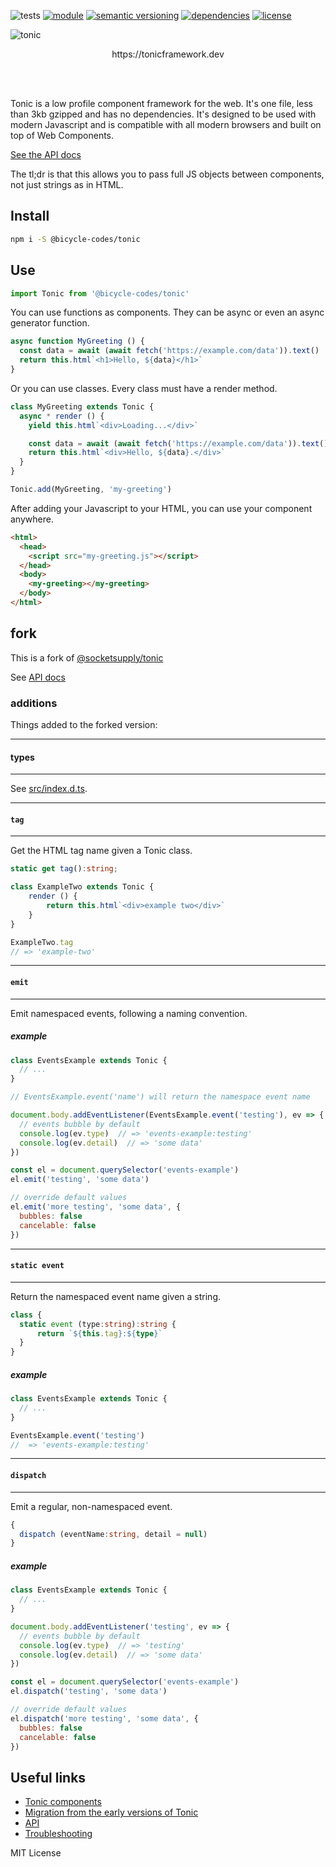 ![tests](https://github.com/bicycle-codes/tonic/actions/workflows/nodejs.yml/badge.svg)
[![module](https://img.shields.io/badge/module-ESM-blue?style=flat-square)](README.md)
[![semantic versioning](https://img.shields.io/badge/semver-2.0.0-blue?logo=semver&style=flat-square)](https://semver.org/)
[![dependencies](https://img.shields.io/badge/dependencies-zero-brightgreen.svg?style=flat-square)](package.json)
[![license](https://img.shields.io/badge/license-MIT-brightgreen.svg?style=flat-square)](LICENSE)

<picture>
  <source media="(prefers-color-scheme: dark)" srcset="https://raw.githubusercontent.com/bicycle-codes/tonic/fork/readme-tonic-dark.png">
  <source media="(prefers-color-scheme: light)" srcset="https://raw.githubusercontent.com/bicycle-codes/tonic/fork/readme-tonic.png">
  <img alt="tonic" src="https://raw.githubusercontent.com/bicycle-codes/tonic/fork/readme-tonic.png">
</picture>

<p align="center">
  https://tonicframework.dev
</p>

<br/>
<br/>

Tonic is a low profile component framework for the web. It's one file, less than 3kb gzipped and has no dependencies. It's designed to be used with modern Javascript and is compatible with all modern browsers and built on top of Web Components.

[See the API docs](https://bicycle-codes.github.io/tonic/index.html)

The tl;dr is that this allows you to pass full JS objects between components, not just strings as in HTML.

## Install

```sh
npm i -S @bicycle-codes/tonic
```

## Use

```js
import Tonic from '@bicycle-codes/tonic'
```

You can use functions as components. They can be async or even an async generator function.

```js
async function MyGreeting () {
  const data = await (await fetch('https://example.com/data')).text()
  return this.html`<h1>Hello, ${data}</h1>`
}
```

Or you can use classes. Every class must have a render method.

```js
class MyGreeting extends Tonic {
  async * render () {
    yield this.html`<div>Loading...</div>`

    const data = await (await fetch('https://example.com/data')).text()
    return this.html`<div>Hello, ${data}.</div>`
  }
}
```

```js
Tonic.add(MyGreeting, 'my-greeting')
```

After adding your Javascript to your HTML, you can use your component anywhere.

```html
<html>
  <head>
    <script src="my-greeting.js"></script>
  </head>
  <body>
    <my-greeting></my-greeting>
  </body>
</html>
```

## fork
This is a fork of [@socketsupply/tonic](https://github.com/socketsupply/tonic)

See [API docs](https://bicycle-codes.github.io/tonic/)

### additions
Things added to the forked version:

------------------------------------------------------
#### types
------------------------------------------------------
See [src/index.d.ts](./src/index.d.ts).

------------------------------------------------------
#### `tag`
------------------------------------------------------
Get the HTML tag name given a Tonic class.

```ts
static get tag():string;
```

```js
class ExampleTwo extends Tonic {
    render () {
        return this.html`<div>example two</div>`
    }
}

ExampleTwo.tag
// => 'example-two'
```

------------------------------------------------------
#### `emit`
------------------------------------------------------
Emit namespaced events, following a naming convention.

##### example

```js
class EventsExample extends Tonic {
  // ...
}

// EventsExample.event('name') will return the namespace event name

document.body.addEventListener(EventsExample.event('testing'), ev => {
  // events bubble by default
  console.log(ev.type)  // => 'events-example:testing'
  console.log(ev.detail)  // => 'some data'
})

const el = document.querySelector('events-example')
el.emit('testing', 'some data')

// override default values
el.emit('more testing', 'some data', {
  bubbles: false
  cancelable: false
})
```

------------------------------------------------------
#### `static event`
------------------------------------------------------
Return the namespaced event name given a string.

```ts
class {
  static event (type:string):string {
      return `${this.tag}:${type}`
  }
}
```

##### example
```js
class EventsExample extends Tonic {
  // ...
}

EventsExample.event('testing')
//  => 'events-example:testing'
```

------------------------------------------------------
#### `dispatch`
------------------------------------------------------
Emit a regular, non-namespaced event.

```ts
{
  dispatch (eventName:string, detail = null)
}
```

##### example

```js
class EventsExample extends Tonic {
  // ...
}

document.body.addEventListener('testing', ev => {
  // events bubble by default
  console.log(ev.type)  // => 'testing'
  console.log(ev.detail)  // => 'some data'
})

const el = document.querySelector('events-example')
el.dispatch('testing', 'some data')

// override default values
el.dispatch('more testing', 'some data', {
  bubbles: false
  cancelable: false
})
```

## Useful links
- [Tonic components](https://github.com/socketsupply/components)
- [Migration from the early versions of Tonic](./MIGRATION.md)
- [API](./API.md)
- [Troubleshooting](./HELP.md)

MIT License
 